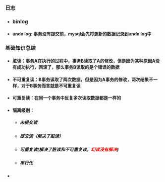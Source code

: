 ### 日志

- ### binlog

- #### undo log: 事务没有提交前，mysql会先将更新的数据记录到undo log中



### 基础知识总结

- #### 脏读：事务A在执行的过程中，事务B读取了A的修改，但是因为某种原因A没有成功执行，回滚了，那么事务B读取的是个错误的数据

- #### 不可重复读：B事务读取了两次数据，但是因为A事务的修改，两次结果不一样，对于B事务而言就是不可重复读

- #### 可重复读：在同一个事务中反复多次读取数据都是一样的

- #### 隔离级别：

  - ##### 未提交读

  - ##### 提交读（解决了脏读）

  - ##### 可重复读(解决了脏读和不可重复读，<span style="color:red">幻读没有解决</span>)

  - ##### 串行化

- 